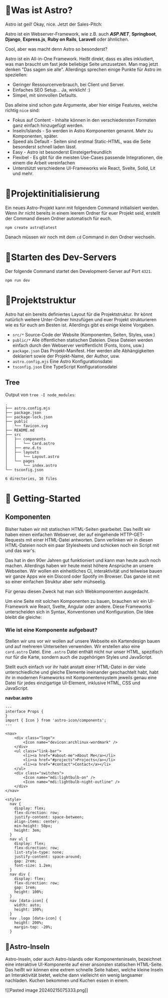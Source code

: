 # 🤔Was ist Astro?

Astro ist geil! Okay, nice. Jetzt der Sales-Pitch:

Astro ist ein Webserver-Framework, wie z.B. auch ***ASP.NET***, **Springboot**, **Django**, **Express.js**, **Ruby on Rails**, **Laravell** oder ähnlichen.

Cool, aber was macht denn Astro so besonderst?

Astro ist ein All-in-One Framework. Heißt direkt, dass es alles inkludiert, was man braucht um fast jede beliebige Seite umzusetzen. Man mag jetzt denken "Das sagen sie alle". Allerdings sprechen einige Punkte für Astro im speziellen:

- Geringer Ressourcenverbrauch, bei Client und Server.
- Einfaches SEO Setup... Ja, wirklich! :)
- Simpel, mit sinnvollen Defaults.

Das alleine sind schon gute Argumente, aber hier einige Features, welche richtig `nice` sind:

- Fokus auf Content - Inhalte können in den verschiedensten Formaten ganz einfach hinzugefügt werden.
- Inseln/Islands - So werden in Astro Komponenten genannt. Mehr zu Komponenten, später.
- Speed als Default - Seiten sind erstmal Static-HTML, was die Seite besonderst schnell laden lässt.
- Easy - Astro ist besonderst Einsteigerfreundlich
- Flexibel - Es gibt für die meisten Use-Cases passende Integrationen, die einem die Arbeit vereinfachen
- Unterstützt verschiedene UI-Frameworks wie React, Svelte, Solid, Lit und mehr.

# 🚧Projektinitialisierung

Ein neues Astro-Projekt kann mit folgendem Command initialisiert werden. Wenn ihr nicht bereits in einem leerem Ordner für euer Projekt seid, erstellt der Command diesen Ordner automatisch für euch.

```shell
npm create astro@latest
```

Danach müssen wir noch mit dem `cd` Command in den Ordner wechseln.

# 🚀Starten des Dev-Servers

Der folgende Command startet den Development-Server auf Port `4321`.

```shell
npm run dev
```

# 🌲Projektstruktur

Astro hat ein bereits definiertes Layout für die Projektstruktur. Ihr könnt natürlich weitere Unter-Ordner hinzufügen und euer Projekt strukturieren wie es für euch am Besten ist. Allerdings gibt es einige kleine Vorgaben.

- `src/*` Source-Code der Website (Komponenten, Seiten, Styles, usw.)
- `public/*` Alle öffentlichen statischen Dateien. Diese Dateien werden einfach durch den Webserver veröffentlicht (Fonts, Icons, usw.)
- `package.json` Das Projekt-Manifest. Hier werden alle Abhängigkeiten deklariert sowie der Projekt-Name, der Author, usw.
- `astro.config.mjs` Eine Astro Konfigurationsdatei
- `tsconfig.json` Eine TypeScript Konfigurationsdatei

## Tree

Output von `tree -I node_modules`:
```shell
.
├── astro.config.mjs
├── package.json
├── package-lock.json
├── public
│   └── favicon.svg
├── README.md
├── src
│   ├── components
│   │   └── Card.astro
│   ├── env.d.ts
│   ├── layouts
│   │   └── Layout.astro
│   └── pages
│       └── index.astro
└── tsconfig.json

6 directories, 10 files
```

# 🚀 Getting-Started

## Komponenten

Bisher haben wir mit statischen HTML-Seiten gearbeitet. Das heißt wir haben einen einfachen Webserver, der auf eingehende HTTP-GET-Requests mit einer HTML-Datei antworten. Dann verlinken wir in diesen HTML-Dateien noch ein paar Stylesheets und schicken noch ein Script mit und das war's.

Das hat in den 90er Jahren gut funktioniert und kann man heute auch noch machen.
Allerdings haben wir heute meist höhere Ansprüche an unsere Webseiten. Wir wollen ein einheitliches CI, interaktivität und teilweise bauen wir ganze Apps wie ein Discord oder Spotify im Browser.
Das ganze ist mit so einer einfachen Struktur aber sehr mühseelig.

Für genau diesen Zweck hat man sich Webkomponenten ausgedacht.

Um eine Seite mit solchen Komponenten zu bauen, brauchen wir ein UI-Framework wie React, Svelte, Angular oder andere. Diese Frameworks unterscheiden sich in Syntax, Konventionen und Konfiguration. Die Idee bleibt die gleiche:

### Wie ist eine Komponente aufgebaut?

Stellen wir uns vor wir wollen auf unsere Webseite ein Kartendesign bauen und auf mehreren Unterseiten verwenden. Wir erstellen also eine `card.astro` Datei.
Eine `.astro` Datei enthält nicht nur unser HTML, spezifisch nur für die Karte, sondern auch die zugehörigen Styles und JavaScript.

Stellt euch einfach vor ihr habt anstatt einer HTML-Datei in der viele unterschiedliche und gleiche Elemente ineinander geschachtelt habt, habt ihr in modernen Frameworks mit Komponentensystem jeweils genau eine Datei für jedes einzigartige UI-Element, inklusive HTML, CSS und JavaScript.

**navbar.astro**
```astro
---
interface Props {
}
import { Icon } from 'astro-icon/components';
---

<nav>
	<div class="logo">
		<Icon name="devicon:archlinux-wordmark" />
	</div>
	<ul class="link-bar">
		<li><a href="#about-me">About Me</a></li>
		<li><a href="#projects">Projects</a></li>
		<li><a href="#contact">Contact</a></li>
	</ul>
	<div class="switches">
		<Icon name="mdi:lightbulb-on" />
		<Icon name="mdi:lightbulb-night-outline" />
	</div>
</nav>

<style>
  nav {
    display: flex;
    flex-direction: row;
    justify-content: space-between;
    align-items: center;
    min-height: 50px;
    height: 3em;
  }
  nav ul {
    display: flex;
    flex-direction: row;
    list-style-type: none;
    justify-content: space-around;
    gap: 2rem;
    font-size: 1.2em;
  }
  nav div {
    display: flex;
    flex-direction: row;
    gap: 1rem;
    height: 100%;
  }
  nav [data-icon] {
    width: auto;
    height: 100%;
  }
  nav .logo [data-icon] {
    height: 200%;
    margin-top: -20%;
  }
```

## 🌴Astro-Inseln

Astro-Inseln, oder auch Astro-Islands oder Komponenteninseln, bezeichnet eine interaktive UI-Komponente auf einer ansonsten statischen HTML-Seite. Das heißt wir können eine extrem schnelle Seite haben, welche kleine Inseln an Interaktivität bietet, welche dann vielleicht ein wenig langsamer nachladen.
Kuchen bekommen und Kuchen essen in einem.

![[Pasted image 20240215075333.png]]
